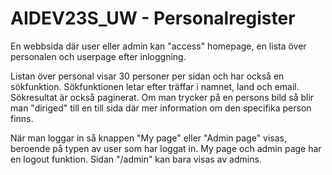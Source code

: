 # AIDEV23S_UW - Personalregister

En webbsida där user eller admin kan "access" homepage, en lista över personalen och userpage efter inloggning.

Listan över personal visar 30 personer per sidan och har också en sökfunktion.
Sökfunktionen letar efter träffar i namnet, land och email. Sökresultat är också paginerat.
Om man trycker på en persons bild så blir man "diriged" till en till sida där mer information om den specifika person finns.

När man loggar in så knappen "My page" eller "Admin page" visas, beroende på typen av user som har loggat in. 
My page och admin page har en logout funktion. Sidan "/admin" kan bara visas av admins. 


